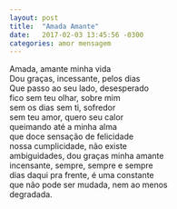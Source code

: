```yaml
---
layout: post
title:  "Amada Amante"
date:   2017-02-03 13:45:56 -0300
categories: amor mensagem
---
```

Amada, amante minha vida  
Dou graças, incessante, pelos dias  
Que passo ao seu lado, desesperado  
fico sem teu olhar, sobre mim  
sem os dias sem ti, sofredor  
sem teu amor, quero seu calor  
queimando até a minha alma  
que doce sensação de felicidade  
nossa cumplicidade, não existe  
ambiguidades, dou graças minha amante  
incensante, sempre, sempre e sempre  
dias daqui pra frente, é uma constante  
que não pode ser mudada, nem ao menos  
degradada.  

